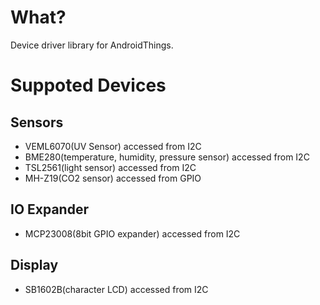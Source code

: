 # What?
Device driver library for AndroidThings.

# Suppoted Devices
## Sensors
- VEML6070(UV Sensor) accessed from I2C
- BME280(temperature, humidity, pressure sensor) accessed from I2C
- TSL2561(light sensor) accessed from I2C
- MH-Z19(CO2 sensor)  accessed from GPIO
## IO Expander
- MCP23008(8bit GPIO expander) accessed from I2C
## Display
- SB1602B(character LCD) accessed from I2C
